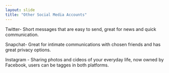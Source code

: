 ```yaml
---
layout: slide
title: "Other Social Media Accounts"
---
```

Twitter- Short messages that are easy to send, great for news and quick communication.

Snapchat- Great for intimate communications with chosen friends and has great privacy options.

Instagram - Sharing photos and cideos of your everyday life, now owned by Facebook, users can be tagges in both platforms.
